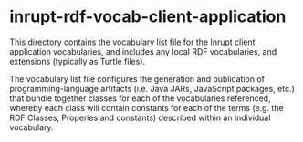 # inrupt-rdf-vocab-client-application

This directory contains the vocabulary list file for the Inrupt client application vocabularies,
and includes any local RDF vocabularies, and extensions (typically as Turtle files).

The vocabulary list file configures the generation and publication of programming-language
artifacts (i.e. Java JARs, JavaScript packages, etc.) that bundle together classes for each of
the vocabularies referenced, whereby each class will contain constants for each of the terms
(e.g. the RDF Classes, Properies and constants) described within an individual vocabulary.
 

